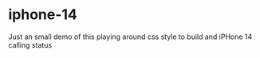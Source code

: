 # iphone-14

Just an small demo of this playing around css style to build and iPHone 14 calling status
